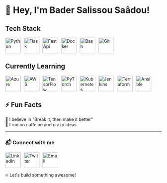 # 👋 Hey, I'm Bader Salissou Saâdou!  

## Tech Stack  
<p style="display: flex; gap: 10px;">
  <img src="https://skillicons.dev/icons?i=python" alt="Python" width="50"/>
  <img src="https://skillicons.dev/icons?i=flask" alt="Flask" width="50"/>
  <img src="https://skillicons.dev/icons?i=fastapi" alt="FastApi" width="50"/>
  <img src="https://skillicons.dev/icons?i=docker" alt="Docker" width="50"/>
  <img src="https://skillicons.dev/icons?i=bash" alt="Bash" width="50"/>
  <img src="https://skillicons.dev/icons?i=git" alt="Git" width="50"/>
</p>  

## Currently Learning  
<p style="display: flex; gap: 10px;">
  <img src="https://skillicons.dev/icons?i=azure" alt="Azure" width="50"/>
  <img src="https://skillicons.dev/icons?i=aws" alt="AWS" width="50"/>
  <img src="https://skillicons.dev/icons?i=tensorflow" alt="TensorFlow" width="50"/>
  <img src="https://skillicons.dev/icons?i=pytorch" alt="PyTorch" width="50"/>
  <img src="https://skillicons.dev/icons?i=kubernetes" alt="Kubernetes" width="50"/>
  <img src="https://skillicons.dev/icons?i=jenkins" alt="Jenkins" width="50"/>
  <img src="https://skillicons.dev/icons?i=terraform" alt="Terraform" width="50"/>
  <img src="https://skillicons.dev/icons?i=ansible" alt="Ansible" width="50"/>
</p>  

## ⚡ Fun Facts  
🎯 I believe in "Break it, then make it better"  
🥤 I run on caffeine and crazy ideas  

---

### 📬 Connect with me  
<p style="display: flex; gap: 10px;">
  <a href="https://www.linkedin.com/in/bader-saadou-salissou-b269781a2/">
    <img src="https://skillicons.dev/icons?i=linkedin" alt="LinkedIn" width="50"/>
  </a>
  <a href="https://x.com/Baderdv4/photo">
    <img src="https://skillicons.dev/icons?i=twitter" alt="Twitter" width="50"/>
  </a>
  <a href="mailto:awesomebss39@gmail.com">
    <img src="https://skillicons.dev/icons?i=gmail" alt="Email" width="50"/>
  </a>
</p>  

🔥 Let's build something awesome!  
